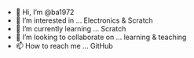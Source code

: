 - 👋 Hi, I’m @ba1972
- 👀 I’m interested in ... Electronics & Scratch 
- 🌱 I’m currently learning ... Scratch
- 💞️ I’m looking to collaborate on ... learning & teaching
- 📫 How to reach me ... GitHub

<!---
ba1972/ba1972 is a ✨ special ✨ repository because its `README.md` (this file) appears on your GitHub profile.
You can click the Preview link to take a look at your changes.
--->
